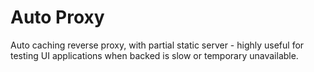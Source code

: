 # Auto Proxy
Auto caching reverse proxy, with partial static server -
highly useful for testing UI applications when backed is slow or temporary unavailable.
